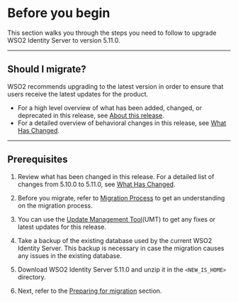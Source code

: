 # Before you begin

This section walks you through the steps you need to follow to upgrade WSO2 Identity Server to version 5.11.0. 

---

## Should I migrate?

WSO2 recommends upgrading to the latest version in order to ensure that
users receive the latest updates for the product.

-   For a high level overview of what has been added, changed, or
    deprecated in this release, see [About this
    release](TBD:../../get-started/about-this-release).
-   For a detailed overview of behavioral changes in this release, see
    [What Has Changed](../../../deploy/migrate/what-has-changed).

---
    
## Prerequisites

1.  Review what has been changed in this release. For a detailed list of
    changes from 5.10.0 to 5.11.0, see
    [What Has Changed](../../../deploy/migrate/what-has-changed).

2.  Before you migrate, refer to [Migration Process](../../../deploy/migrate/migration-process/) 
    to get an understanding on the migration process.

3.  You can use the [Update Management Tool](https://updates.docs.wso2.com/en/latest/)(UMT) to get any
    fixes or latest updates for this release.

4.  Take a backup of the existing database used by the current WSO2 Identity Server. 
    This backup is necessary in case the migration causes any issues in the existing database.

5.  Download WSO2 Identity Server 5.11.0 and unzip it in the `<NEW_IS_HOME>` directory.

6.  Next, refer to the [Preparing for migration](../../../deploy/migrate/prepare-for-migration) section.
